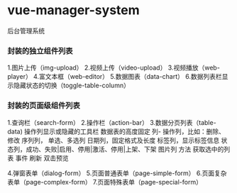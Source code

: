 # vue-manager-system
后台管理系统
### 封装的独立组件列表
1.图片上传（img-upload）
2.视频上传（video-upload）
3.视频播放（web-player）
4.富文本框（web-editor）
5.数据图表（data-chart）
6.数据列表栏显示隐藏状态的切换（toggle-table-column）

### 封装的页面级组件列表
1.查询栏（search-form）
2.操作栏（action-bar）
3.数据分页列表（table-data)
    操作列显示或隐藏的工具栏
    数据表的高度固定
    列-
        操作列，比如：删除、修改
        序列列，
        单选、多选列
        日期列，固定格式及长度
        标签列，显示标签信息
        状态列，成功、失败|启用、停用|激活、停用|上架、下架
        图片列
    方法
        获取选中的列表
    事件
        刷新
        双击预览

4.弹窗表单（dialog-form）
5.页面普通表单（page-simple-form）
6.页面复杂表单（page-complex-form）
7.页面特殊表单（page-special-form）
